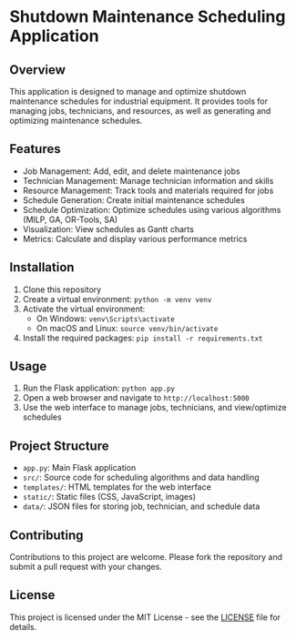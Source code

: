 # Shutdown Maintenance Scheduling Application

## Overview
This application is designed to manage and optimize shutdown maintenance schedules for industrial equipment. It provides tools for managing jobs, technicians, and resources, as well as generating and optimizing maintenance schedules.

## Features
- Job Management: Add, edit, and delete maintenance jobs
- Technician Management: Manage technician information and skills
- Resource Management: Track tools and materials required for jobs
- Schedule Generation: Create initial maintenance schedules
- Schedule Optimization: Optimize schedules using various algorithms (MILP, GA, OR-Tools, SA)
- Visualization: View schedules as Gantt charts
- Metrics: Calculate and display various performance metrics

## Installation
1. Clone this repository
2. Create a virtual environment: `python -m venv venv`
3. Activate the virtual environment:
   - On Windows: `venv\Scripts\activate`
   - On macOS and Linux: `source venv/bin/activate`
4. Install the required packages: `pip install -r requirements.txt`

## Usage
1. Run the Flask application: `python app.py`
2. Open a web browser and navigate to `http://localhost:5000`
3. Use the web interface to manage jobs, technicians, and view/optimize schedules

## Project Structure
- `app.py`: Main Flask application
- `src/`: Source code for scheduling algorithms and data handling
- `templates/`: HTML templates for the web interface
- `static/`: Static files (CSS, JavaScript, images)
- `data/`: JSON files for storing job, technician, and schedule data

## Contributing
Contributions to this project are welcome. Please fork the repository and submit a pull request with your changes.

## License
This project is licensed under the MIT License - see the [LICENSE](LICENSE) file for details.